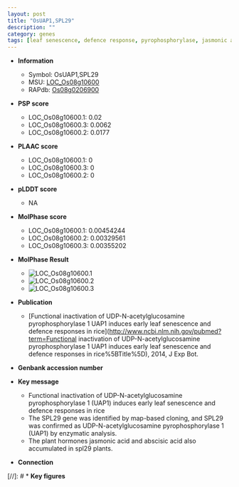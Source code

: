 ```yaml
---
layout: post
title: "OsUAP1,SPL29"
description: ""
category: genes
tags: [leaf senescence, defence response, pyrophosphorylase, jasmonic acid, abscisic acid]
---
```


* **Information**  
    + Symbol: OsUAP1,SPL29  
    + MSU: [LOC_Os08g10600](http://rice.plantbiology.msu.edu/cgi-bin/ORF_infopage.cgi?orf=LOC_Os08g10600)  
    + RAPdb: [Os08g0206900](http://rapdb.dna.affrc.go.jp/viewer/gbrowse_details/irgsp1?name=Os08g0206900)  

* **PSP score**  
    + LOC_Os08g10600.1: 0.02 
    + LOC_Os08g10600.3: 0.0062 
    + LOC_Os08g10600.2: 0.0177 

* **PLAAC score**  
    + LOC_Os08g10600.1: 0 
    + LOC_Os08g10600.3: 0 
    + LOC_Os08g10600.2: 0 

* **pLDDT score**
    + NA


* **MolPhase score**
    + LOC_Os08g10600.1: 0.00454244
    + LOC_Os08g10600.2: 0.00329561
    + LOC_Os08g10600.3: 0.00355202

* **MolPhase Result**
    + ![LOC_Os08g10600.1](https://304243504.github.io/Pictures/LOC_Os08g/LOC_Os08g10600.1.png)
    + ![LOC_Os08g10600.2](https://304243504.github.io/Pictures/LOC_Os08g/LOC_Os08g10600.2.png)
    + ![LOC_Os08g10600.3](https://304243504.github.io/Pictures/LOC_Os08g/LOC_Os08g10600.3.png)

* **Publication**  
    + [Functional inactivation of UDP-N-acetylglucosamine pyrophosphorylase 1 UAP1 induces early leaf senescence and defence responses in rice](http://www.ncbi.nlm.nih.gov/pubmed?term=Functional inactivation of UDP-N-acetylglucosamine pyrophosphorylase 1 UAP1 induces early leaf senescence and defence responses in rice%5BTitle%5D), 2014, J Exp Bot.

* **Genbank accession number**  

* **Key message**  
    + Functional inactivation of UDP-N-acetylglucosamine pyrophosphorylase 1 (UAP1) induces early leaf senescence and defence responses in rice
    + The SPL29 gene was identified by map-based cloning, and SPL29 was confirmed as UDP-N-acetylglucosamine pyrophosphorylase 1 (UAP1) by enzymatic analysis.
    + The plant hormones jasmonic acid and abscisic acid also accumulated in spl29 plants.

* **Connection**  

[//]: # * **Key figures**  



